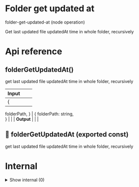 # Folder get updated at

folder-get-updated-at (node operation)

Get last updated file updatedAt time in whole folder, recursively




# Api reference

## folderGetUpdatedAt()

get last updated file updatedAt time in whole folder, recursively


| Input      |    |    |
| ---------- | -- | -- |
| {
  folderPath,
} | { folderPath: string, <br /> } |  |
| **Output** |    |    |



## 📄 folderGetUpdatedAt (exported const)

get last updated file updatedAt time in whole folder, recursively

# Internal

<details><summary>Show internal (0)</summary>
  
  
  </details>

